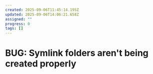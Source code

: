 ```yaml
---
created: 2025-09-06T11:45:14.195Z
updated: 2025-09-06T14:06:21.658Z
assigned: ""
progress: 0
tags: []
---
```


# BUG: Symlink folders aren't being created properly
